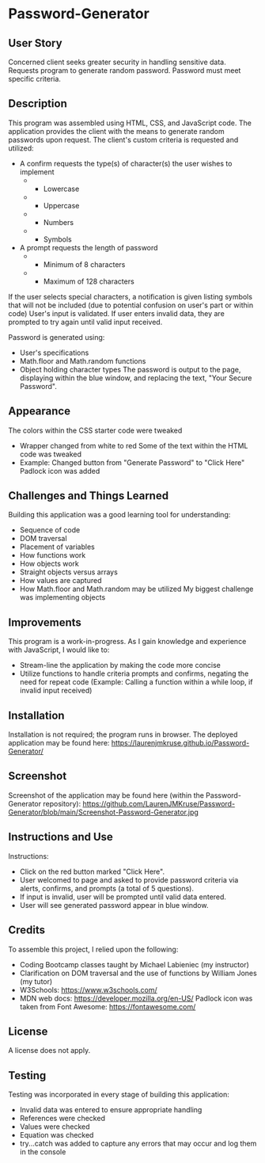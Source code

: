 # Password-Generator

## User Story
Concerned client seeks greater security in handling sensitive data. Requests program to generate random password. Password must meet specific criteria.


## Description
This program was assembled using HTML, CSS, and JavaScript code.
The application provides the client with the means to generate random passwords upon request.
The client's custom criteria is requested and utilized:
* A confirm requests the type(s) of character(s) the user wishes to implement
  * * Lowercase
  * * Uppercase
  * * Numbers
  * * Symbols
* A prompt requests the length of password
  * * Minimum of 8 characters
  * * Maximum of 128 characters

If the user selects special characters, a notification is given listing symbols that will not be included (due to potential confusion on user's part or within code)
User's input is validated.
If user enters invalid data, they are prompted to try again until valid input received.

Password is generated using:
* User's specifications
* Math.floor and Math.random functions
* Object holding character types
The password is output to the page, displaying within the blue window, and replacing the text, "Your Secure Password".


## Appearance
The colors within the CSS starter code were tweaked
* Wrapper changed from white to red 
Some of the text within the HTML code was tweaked
* Example: Changed button from "Generate Password" to "Click Here"
Padlock icon was added


## Challenges and Things Learned
Building this application was a good learning tool for understanding:
* Sequence of code
* DOM traversal
* Placement of variables
* How functions work
* How objects work
* Straight objects versus arrays
* How values are captured
* How Math.floor and Math.random may be utilized
My biggest challenge was implementing objects


## Improvements
This program is a work-in-progress. As I gain knowledge and experience with JavaScript, I would like to:
* Stream-line the application by making the code more concise
* Utilize functions to handle criteria prompts and confirms, negating the need for repeat code (Example: Calling a function within a while loop, if invalid input received)


## Installation
Installation is not required; the program runs in browser.
The deployed application may be found here:
https://laurenjmkruse.github.io/Password-Generator/


## Screenshot
Screenshot of the application may be found here (within the Password-Generator repository):
https://github.com/LaurenJMKruse/Password-Generator/blob/main/Screenshot-Password-Generator.jpg


## Instructions and Use
Instructions:
* Click on the red button marked "Click Here".
* User welcomed to page and asked to provide password criteria via alerts, confirms, and prompts (a total of 5 questions).
* If input is invalid, user will be prompted until valid data entered.
* User will see generated password appear in blue window. 


## Credits
To assemble this project, I relied upon the following:
* Coding Bootcamp classes taught by Michael Labieniec (my instructor)
* Clarification on DOM traversal and the use of functions by William Jones (my tutor)
* W3Schools: https://www.w3schools.com/
* MDN web docs: https://developer.mozilla.org/en-US/
Padlock icon was taken from Font Awesome: https://fontawesome.com/


## License
A license does not apply.


## Testing
Testing was incorporated in every stage of building this application:
* Invalid data was entered to ensure appropriate handling
* References were checked
* Values were checked
* Equation was checked 
* try...catch was added to capture any errors that may occur and log them in the console